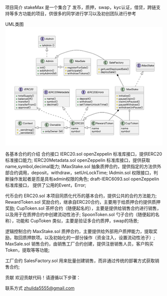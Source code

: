 项目简介
stakeMax 是一个集合了 发币，质押，swap，kyc认证，借贷，跨链支持等多方功能的项目，供很多的同学进行学习以及初创团队进行参考

UML类图
![alt text](image.png)

各基本合约的介绍
合约接口 
IERC20.sol  openZeppelin 标准库接口，提供ERC20标准接口能力;
IERC20Metadata.sol  openZeppelin 标准库接口，提供获取name,symbol,decimal能力;
IMaxStake.sol  抽象质押合约，提供指定的方法供外部合约调用，deposit，withdraw，setUnLockTime;
IAdmin.sol  权限接口，判断操作发起者是否是具有admin权限的角色;
draft-IERC6093.sol  openZeppelin 标准库接口， 提供了公用的Event，Error;

代币合约
ERC20.sol   本项目同质化代币的基本合约，提供公共的合约方法能力;
RewardToken.sol   奖励合约，继承自ERC20合约，主要用于给质押合约提供质押奖励;
CupToken.sol    茶杯合约（随便起名的），主要是提供给销售合约进行销售，以及用于在质押合约中创建流动性池子;
SpoonToken.sol   勺子合约（随便起的名称），功能和 CupToken 类似，主要是验证多合约质押，swap的场景;

逻辑控制合约
MaxStake.sol   质押合约，主要提供给外部用户质押能力，提取奖励，取回质押款项。以及初始化的一部分操作（资金注入，设置流动性池子）;
MaxSale.sol   销售合约，由销售工厂合约创建，提供注册销售人员，客户购买Token，提取等等功能;

工厂合约
SalesFactory.sol   用来批量创建销售，而非通过传统的部署方式获取销售合约;



贡献
欢迎贡献代码！请遵循以下步骤：

联系方式  zhulida5555@gmail.com